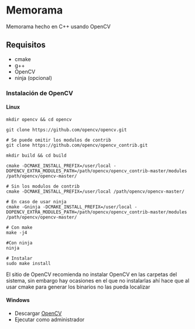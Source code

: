 # Memorama
Memorama hecho en C++ usando OpenCV

## Requisitos
- cmake
- g++
- OpenCV
- ninja (opcional)
### Instalación de OpenCV
#### Linux
```
mkdir opencv && cd opencv

git clone https://github.com/opencv/opencv.git

# Se puede omitir los modulos de contrib
git clone https://github.com/opencv/opencv_contrib.git

mkdir build && cd build

cmake -DCMAKE_INSTALL_PREFIX=/user/local -DOPENCV_EXTRA_MODULES_PATH=/path/opencv/opencv_contrib-master/modules /path/opencv/opencv-master/

# Sin los modulos de contrib
cmake -DCMAKE_INSTALL_PREFIX=/user/local /path/opencv/opencv-master/

# En caso de usar ninja
cmake -Gninja -DCMAKE_INSTALL_PREFIX=/user/local -DOPENCV_EXTRA_MODULES_PATH=/path/opencv/opencv_contrib-master/modules /path/opencv/opencv-master/

# Con make
make -j4

#Con ninja
ninja

# Instalar
sudo make install
``` 
El sitio de OpenCV recomienda no instalar OpenCV en las carpetas del sistema, sin embargo hay ocasiones en el que no instalarlas ahí hace que al usar cmake para generar los binarios no las pueda localizar

#### Windows
- Descargar [OpenCV](https://sourceforge.net/projects/opencvlibrary/files/opencv-win/)
- Ejecutar como administrador
